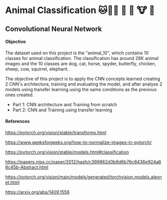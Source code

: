 # Animal Classification 🐱🐶🐴 🐏 🐔 🐮 🐘 
## Convolutional Neural Network

#### Objective

The dataset used on this project is the "animal_10", which contains 10 classes for animal classification.
The classification has around 28K animal images and the 10 classes are dog, cat, horse, spyder, butterfly, chicken, sheep, cow, squirrel, elephant.

The objective of this project is to apply the CNN concepts learned creating 2 CNN's architecture, training and evaluating the model, and after analyse 2 models using transfer learning using the same conditions as the previous ones created.  

- Part 1: CNN architecture and Training from scratch
- Part 2: CNN and Training using transfer learning

#### References

https://pytorch.org/vision/stable/transforms.html

https://www.geeksforgeeks.org/how-to-normalize-images-in-pytorch/

https://pytorch.org/vision/stable/models.html#classification

https://papers.nips.cc/paper/2012/hash/c399862d3b9d6b76c8436e924a68c45b-Abstract.html

https://pytorch.org/vision/main/models/generated/torchvision.models.alexnet.html

https://arxiv.org/abs/1409.1556

